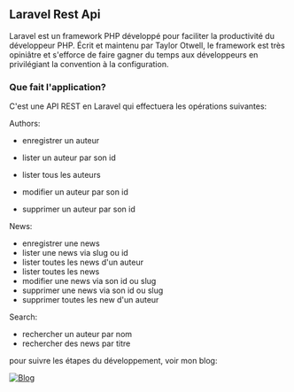 ## Laravel Rest Api

Laravel est un framework PHP développé pour faciliter la productivité du développeur PHP. Écrit et maintenu par Taylor Otwell, le framework est très opiniâtre et s'efforce de faire gagner du temps aux développeurs en privilégiant la convention à la configuration.


### Que fait l'application?

C'est une API REST en Laravel qui effectuera les opérations suivantes:

 Authors:
- enregistrer un auteur 

- lister un auteur par son id 

- lister tous les auteurs

- modifier un auteur par son id

- supprimer un auteur par son id

 News:
- enregistrer une news
- lister une news via slug ou id
- lister toutes les news d'un auteur
- lister toutes les news
- modifier une news via son id ou slug
- supprimer une news via son id ou slug
- supprimer toutes les new d'un auteur

 Search:
- rechercher un auteur par nom
- rechercher des news par titre



pour suivre les étapes du développement, voir mon blog:

[![Blog](https://img.shields.io/website?label=Blog.FerreiraRafael.com&style=for-the-badge&url=https://blog.ferreirarafael.com/)](https://blog.ferreirarafael.com)
